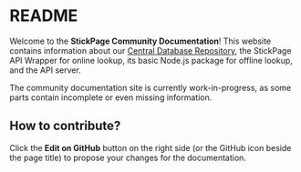 # README

Welcome to the **StickPage Community Documentation**! This website contains information about our [Central Database Repository](central-db/index.md), the StickPage API Wrapper for online lookup, its basic Node.js package for offline lookup, and the API server.

The community documentation site is currently work-in-progress, as some parts contain incomplete or even missing information.

## How to contribute?

Click the **Edit on GitHub** button on the right side \(or the GitHub icon beside the page title\) to propose your changes for the documentation.

